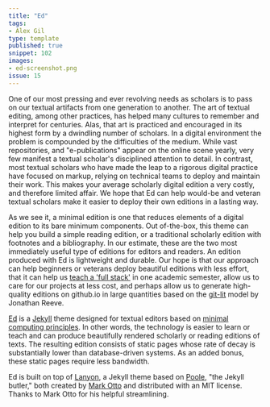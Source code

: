 ```yaml
---
title: "Ed"
tags:
- Alex Gil
type: template
published: true
snippet: 102
images:
- ed-screenshot.png
issue: 15
---
```


One of our most pressing and ever revolving needs as scholars is to pass on
our textual artifacts from one generation to another. The art of textual
editing, among other practices, has helped many cultures to remember and
interpret for centuries. Alas, that art is practiced and encouraged in its
highest form by a dwindling number of scholars. In a digital environment the
problem is compounded by the difficulties of the medium. While vast
repositories, and "e-publications" appear on the online scene yearly, very few
manifest a textual scholar's disciplined attention to detail. In contrast,
most textual scholars who have made the leap to a rigorous digital practice
have focused on markup, relying on technical teams to deploy and maintain
their work. This makes your average scholarly digital edition a very costly,
and therefore limited affair. We hope that Ed can help would-be and veteran
textual scholars make it easier to deploy their own editions in a lasting way.

As we see it, a minimal edition is one that reduces elements of a digital
edition to its bare minimum components. Out of-the-box, this theme can help
you build a simple reading edition, or a traditional scholarly edition with
footnotes and a bibliography. In our estimate, these are the two most
immediately useful type of editions for editors and readers. An edition
produced with Ed is lightweight and durable. Our hope is that our approach can
help beginners or veterans deploy beautiful editions with less effort, that it
can help us [teach a 'full
stack'](https://github.com/susannalles/MinimalEditions) in one academic
semester, allow us to care for our projects at less cost, and perhaps allow us
to generate high-quality editions on github.io in large quantities based on
the [git-lit](http://jonreeve.com/2015/09/introducing-git-lit/) model by
Jonathan Reeve.

[Ed](http://elotroalex.github.io/ed/) is a [Jekyll](https://jekyllrb.com/)
theme designed for textual editors based on [minimal computing
principles](http://go-dh.github.io/mincomp/). In other words, the technology
is easier to learn or teach and can produce beautifully rendered scholarly or
reading editions of texts. The resulting edition consists of static pages
whose rate of decay is substantially lower than database-driven systems. As an
added bonus, these static pages require less bandwidth.

Ed is built on top of [Lanyon](https://github.com/poole/lanyon), a Jekyll
theme based on [Poole](http://getpoole.com), "the Jekyll butler," both created
by [Mark Otto](https://github.com/mdo) and distributed with an MIT license.
Thanks to Mark Otto for his helpful streamlining.

